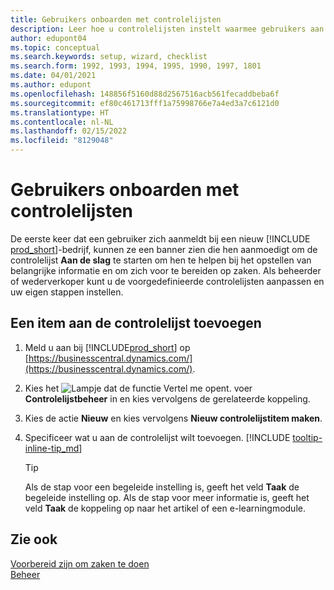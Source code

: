 ```yaml
---
title: Gebruikers onboarden met controlelijsten
description: Leer hoe u controlelijsten instelt waarmee gebruikers aan de slag kunnen gaan in Business Central.
author: edupont04
ms.topic: conceptual
ms.search.keywords: setup, wizard, checklist
ms.search.form: 1992, 1993, 1994, 1995, 1990, 1997, 1801
ms.date: 04/01/2021
ms.author: edupont
ms.openlocfilehash: 148856f5160d88d2567516acb561fecaddbeba6f
ms.sourcegitcommit: ef80c461713fff1a75998766e7a4ed3a7c6121d0
ms.translationtype: HT
ms.contentlocale: nl-NL
ms.lasthandoff: 02/15/2022
ms.locfileid: "8129048"
---
```

# <a name="onboard-users-with-checklists"></a>Gebruikers onboarden met controlelijsten

De eerste keer dat een gebruiker zich aanmeldt bij een nieuw [!INCLUDE [prod_short](includes/prod_short.md)]-bedrijf, kunnen ze een banner zien die hen aanmoedigt om de controlelijst **Aan de slag** te starten om hen te helpen bij het opstellen van belangrijke informatie en om zich voor te bereiden op zaken. Als beheerder of wederverkoper kunt u de voorgedefinieerde controlelijsten aanpassen en uw eigen stappen instellen.

## <a name="to-add-an-item-to-the-checklist"></a>Een item aan de controlelijst toevoegen

1. Meld u aan bij [!INCLUDE[prod_short](includes/prod_short.md)] op [https://businesscentral.dynamics.com/](https://businesscentral.dynamics.com/).

2. Kies het ![Lampje dat de functie Vertel me opent.](media/ui-search/search_small.png "Vertel me wat u wilt doen") voer **Controlelijstbeheer** in en kies vervolgens de gerelateerde koppeling.  

3. Kies de actie **Nieuw** en kies vervolgens **Nieuw controlelijstitem maken**.  

4. Specificeer wat u aan de controlelijst wilt toevoegen. [!INCLUDE [tooltip-inline-tip_md](includes/tooltip-inline-tip_md.md)]

    > [!TIP]
    > Als de stap voor een begeleide instelling is, geeft het veld **Taak** de begeleide instelling op. Als de stap voor meer informatie is, geeft het veld **Taak** de koppeling op naar het artikel of een e-learningmodule.

## <a name="see-also"></a>Zie ook

[Voorbereid zijn om zaken te doen](ui-get-ready-business.md)  
[Beheer](admin-setup-and-administration.md)  
